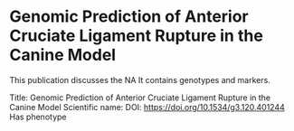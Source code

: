 # Genomic Prediction of Anterior Cruciate Ligament Rupture in the Canine Model

This publication discusses the NA
It contains  genotypes and  markers.

Title: Genomic Prediction of Anterior Cruciate Ligament Rupture in the Canine Model
Scientific name: 
DOI: https://doi.org/10.1534/g3.120.401244
Has phenotype 

